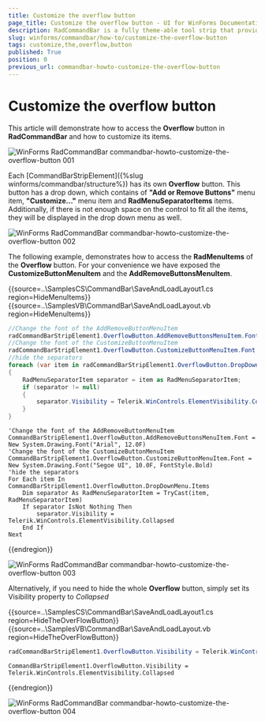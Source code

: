 ```yaml
---
title: Customize the overflow button
page_title: Customize the overflow button - UI for WinForms Documentation
description: RadCommandBar is a fully theme-able tool strip that provides unprecedented flexibility
slug: winforms/commandbar/how-to/customize-the-overflow-button
tags: customize,the,overflow,button
published: True
position: 0
previous_url: commandbar-howto-customize-the-overflow-button
---
```


# Customize the overflow button

This article will demonstrate how to access the __Overflow__ button in __RadCommandBar__ and how to customize its items.
 
![WinForms RadCommandBar commandbar-howto-customize-the-overflow-button 001](images/commandbar-howto-customize-the-overflow-button001.png)

Each [CommandBarStripElement]({%slug winforms/commandbar/structure%}) has its own __Overflow__ button. This button has a drop down, which contains of __"Add or Remove Buttons"__ menu item, __"Customize..."__ menu item and  __RadMenuSeparatorItems__ items. Additionally, if there is not enough space on the control to fit all the items, they will be displayed in the drop down menu as well.
 
![WinForms RadCommandBar commandbar-howto-customize-the-overflow-button 002](images/commandbar-howto-customize-the-overflow-button002.png)

The following example, demonstrates how to access the __RadMenuItems__ of the __Overflow__ button. For your convenience we have exposed the __CustomizeButtonMenuItem__ and the __AddRemoveButtonsMenuItem__. 

{{source=..\SamplesCS\CommandBar\SaveAndLoadLayout1.cs region=HideMenuItems}} 
{{source=..\SamplesVB\CommandBar\SaveAndLoadLayout.vb region=HideMenuItems}} 

````C#
//Change the font of the AddRemoveButtonMenuItem
radCommandBarStripElement1.OverflowButton.AddRemoveButtonsMenuItem.Font = new System.Drawing.Font("Arial", 12f);
//Change the font of the CustomizeButtonMenuItem
radCommandBarStripElement1.OverflowButton.CustomizeButtonMenuItem.Font = new System.Drawing.Font("Segoe UI", 10f, FontStyle.Bold);
//hide the separators
foreach (var item in radCommandBarStripElement1.OverflowButton.DropDownMenu.Items)
{
    RadMenuSeparatorItem separator = item as RadMenuSeparatorItem;
    if (separator != null)
    {
        separator.Visibility = Telerik.WinControls.ElementVisibility.Collapsed;
    }
}

````
````VB.NET
'Change the font of the AddRemoveButtonMenuItem
CommandBarStripElement1.OverflowButton.AddRemoveButtonsMenuItem.Font = New System.Drawing.Font("Arial", 12.0F)
'Change the font of the CustomizeButtonMenuItem
CommandBarStripElement1.OverflowButton.CustomizeButtonMenuItem.Font = New System.Drawing.Font("Segoe UI", 10.0F, FontStyle.Bold)
'hide the separators
For Each item In CommandBarStripElement1.OverflowButton.DropDownMenu.Items
    Dim separator As RadMenuSeparatorItem = TryCast(item, RadMenuSeparatorItem)
    If separator IsNot Nothing Then
        separator.Visibility = Telerik.WinControls.ElementVisibility.Collapsed
    End If
Next

````

{{endregion}} 


![WinForms RadCommandBar commandbar-howto-customize-the-overflow-button 003](images/commandbar-howto-customize-the-overflow-button003.png)

Alternatively, if you need to hide the whole __Overflow__ button, simply set its Visibility property to *Collapsed* 
 

{{source=..\SamplesCS\CommandBar\SaveAndLoadLayout1.cs region=HideTheOverFlowButton}} 
{{source=..\SamplesVB\CommandBar\SaveAndLoadLayout.vb region=HideTheOverFlowButton}} 

````C#
radCommandBarStripElement1.OverflowButton.Visibility = Telerik.WinControls.ElementVisibility.Collapsed;

````
````VB.NET
CommandBarStripElement1.OverflowButton.Visibility = Telerik.WinControls.ElementVisibility.Collapsed

````

{{endregion}} 


![WinForms RadCommandBar commandbar-howto-customize-the-overflow-button 004](images/commandbar-howto-customize-the-overflow-button004.png)

